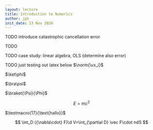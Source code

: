 ```yaml
---
layout: lecture
title: Introduction to Numerics
author: jph
init_date: 23 Nov 2020
---
```


TODO introduce catastrophic cancellation error

TODO 

TODO case study: linear algebra, OLS (determine also error)


TODO just testing out latex below
$\norm{\vx_i}$

$\ket\phi$

$\bra\psi$

$\braket{\Psi}{\Phi}$

$$
E = mc^2
$$

$\testmacro{17}{\text{hallo}}$

$$ \int_D ({\nabla\cdot} F)\d V=\int_{\partial D} \vec F\cdot ndS $$